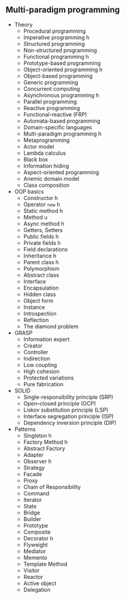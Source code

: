 ## Multi-paradigm programming

- Theory
  - Procedural programming 
  - Imperative programming h
  - Structured programming
  - Non-structured programming
  - Functional programming h
  - Prototype-based programming
  - Object-oriented programming h
  - Object-based programming
  - Generic programming
  - Concurrent computing
  - Asynchronous programming h
  - Parallel programming
  - Reactive programming
  - Functional-reactive (FRP)
  - Automata-based programming
  - Domain-specific languages
  - Multi-paradigm programming h
  - Metaprogramming
  - Actor model
  - Lambda calculus
  - Black box
  - Information hiding
  - Aspect-oriented programming
  - Anemic domain model
  - Class composition
- OOP basics
  - Constructor h
  - Operator `new` h
  - Static method h 
  - Method u
  - Async method h
  - Getters, Setters
  - Public fields h
  - Private fields h
  - Field declarations
  - Inheritance h
  - Parent class h
  - Polymorphism
  - Abstract class
  - Interface
  - Encapsulation
  - Hidden class
  - Object form
  - Instance
  - Introspection
  - Reflection
  - The diamond problem
- GRASP
  - Information expert
  - Creator
  - Controller
  - Indirection
  - Low coupling
  - High cohesion
  - Protected variations
  - Pure fabrication
- SOLID
  - Single-responsibility principle (SRP)
  - Open–closed principle (OCP)
  - Liskov substitution principle (LSP)
  - Interface segregation principle (ISP)
  - Dependency inversion principle (DIP)
- Patterns
  - Singleton h
  - Factory Method h
  - Abstract Factory
  - Adapter
  - Observer h
  - Strategy
  - Facade
  - Proxy
  - Chain of Responsibility
  - Command
  - Iterator
  - State 
  - Bridge
  - Builder
  - Prototype
  - Composite
  - Decorator h
  - Flyweight
  - Mediator
  - Memento
  - Template Method
  - Visitor
  - Reactor
  - Active object
  - Delegation
